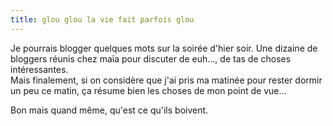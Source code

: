 ```yaml
---
title: glou glou la vie fait parfois glou
---
```


Je pourrais blogger quelques mots sur la soirée d'hier soir. Une dizaine de
bloggers réunis chez maïa pour discuter de euh..., de tas de choses
intéressantes.  
Mais finalement, si on considère que j'ai pris ma matinée pour rester dormir
un peu ce matin, ça résume bien les choses de mon point de vue...

Bon mais quand même, qu'est ce qu'ils boivent.

